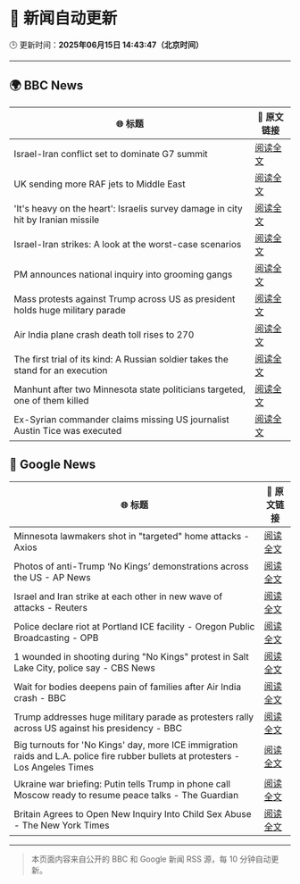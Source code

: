 # 🧠 新闻自动更新

🕒 更新时间：**2025年06月15日 14:43:47（北京时间）**

---

## 🌍 BBC News

| 🌐 标题 | 🔗 原文链接 |
|--------|-------------|
| Israel-Iran conflict set to dominate G7 summit | [阅读全文](https://www.bbc.com/news/articles/cpvk9rj73zdo) |
| UK sending more RAF jets to Middle East | [阅读全文](https://www.bbc.com/news/articles/ceqg440v0gxo) |
| 'It's heavy on the heart': Israelis survey damage in city hit by Iranian missile | [阅读全文](https://www.bbc.com/news/articles/cx270vklvv7o) |
| Israel-Iran strikes: A look at the worst-case scenarios | [阅读全文](https://www.bbc.com/news/articles/c74n23y1x48o) |
| PM announces national inquiry into grooming gangs | [阅读全文](https://www.bbc.com/news/articles/c7872pngj2qo) |
| Mass protests against Trump across US as president holds huge military parade | [阅读全文](https://www.bbc.com/news/articles/c70622038yxo) |
| Air India plane crash death toll rises to 270 | [阅读全文](https://www.bbc.com/news/articles/c0575me7j82o) |
| The first trial of its kind: A Russian soldier takes the stand for an execution | [阅读全文](https://www.bbc.com/news/articles/cp8ylx534j0o) |
| Manhunt after two Minnesota state politicians targeted, one of them killed | [阅读全文](https://www.bbc.com/news/articles/cgj83q2e562o) |
| Ex-Syrian commander claims missing US journalist Austin Tice was executed | [阅读全文](https://www.bbc.com/news/articles/cvg72g960pxo) |

## 📰 Google News

| 🌐 标题 | 🔗 原文链接 |
|--------|-------------|
| Minnesota lawmakers shot in "targeted" home attacks - Axios | [阅读全文](https://news.google.com/rss/articles/CBMilwFBVV95cUxNUkFkOExSd1RvZGRrcFk1MUNvdlhLZWExSkdVRC1BVzFGQ0trQWY3R2xoUTc1Ry1vQkJyb0UwaXJiXzdwZkxMOEd1MldrRlZMVkFnaGd6Rm42MkpUcG9MUWgyWHRNYUNPd1hMZ2tPSmJOSVlDWnlzS0lvWGZsZnYyNV9jajF3dlhuZE0zeGFsbGVsQnhSVUY0?oc=5) |
| Photos of anti-Trump ‘No Kings’ demonstrations across the US - AP News | [阅读全文](https://news.google.com/rss/articles/CBMilgFBVV95cUxONXVPS25IR0RydFZIUW9DaS1icktDaXRIWUIxb1hFdjVUWFRpS3IxTVVhX09KYjU4TDNNa3RyMktvQXctU2RsLVJLajBrQ0xXUEFXNmIwMFVFTWhDVENRZExSUUoyOFhDTGc0aWdGcXJ1aFR4N2dNMnpqOFJxcFhOUHZjcTEzcjBPX1d3TTVQMlJHU0Q4SFE?oc=5) |
| Israel and Iran strike at each other in new wave of attacks - Reuters | [阅读全文](https://news.google.com/rss/articles/CBMiogFBVV95cUxOLTAwNDNoY0tsWUdrZ0tGY3pFelJiN2haSTd3a29iWE82cTJrbEtWOXZMTmIwNzVJek5fUjVNQjg1R3JmVFVJNFdOMkdDdDhLMmMzXzIzYVdhV24wcGNoRU1pSG1HRno3eGd1WWRGNEttZy1uekZRNEVhSEg1SGpSLWlKNzEtaWtGN1piVWlZUEc1dFg4Sk9mWnB5LTZqOTVnYkE?oc=5) |
| Police declare riot at Portland ICE facility - Oregon Public Broadcasting - OPB | [阅读全文](https://news.google.com/rss/articles/CBMifkFVX3lxTE5leHFNM241dTFHYmtwbWJQaTJDTHY1eU5DUlZqY3c5cURGNVZsUlpkdWpEbW5XS0JCS3IxOExTQURBSS1rZXMtZDZjWUpzQW9KLW9rREM5RG1UaEd6X3JMeWZWaFh5OUROcGlDNlFtdi1wSkp1XzllWjRUa0Z4Zw?oc=5) |
| 1 wounded in shooting during "No Kings" protest in Salt Lake City, police say - CBS News | [阅读全文](https://news.google.com/rss/articles/CBMiekFVX3lxTFBmWDkzZURDNkR5b25ncV9jdDBHM1JxZnpCQWktR2xjc0ZxRmZpZ1pkdndndmcxeFBCd0JGTi1La2txSmdUREtyc2ZMQm9IX0J0UWVhUEVzVGJHcEpOTG9WdGJscW9VNmwxdjQzV29Pb3N1ZXdZcW94Qmp30gF_QVVfeXFMTW1jNVlVRS03T0tmTlEtWEtPTnF1OXpIb1NIVHZUejF1SnRqb1V2SjRMMnJrcUpmWXVOOExSVkk3YXhteW1TV2FaaTNsZEZXUHRJclJxVkxjWlBwb3ZxdnNCQXVta0cwaEhkSWlfYWhzdy1melAtOWYzVE1LVUJBYw?oc=5) |
| Wait for bodies deepens pain of families after Air India crash - BBC | [阅读全文](https://news.google.com/rss/articles/CBMiWkFVX3lxTE9SX0JfNGlUcTFNUzROSFcyM3YtS0pleTZDNUJDLU9qbzR4LXlRX0FncTNXVDJ2TUFqcjNyZGxsVFl4NlJOVEotX0IyZHFZVndVellTa3AwbVdSd9IBX0FVX3lxTE9DVlZYN1RsYXp3Nzh4TVlveHFmVk5DQ2E1Vy1HQ3lwekVYNWtBQUVmUU5sbUk4SHRDMlRiZlo2d0J0cVcwcDVwUlZPRGd3a2pXSm5mcS0tTWVReFp4NFBF?oc=5) |
| Trump addresses huge military parade as protesters rally across US against his presidency - BBC | [阅读全文](https://news.google.com/rss/articles/CBMiVEFVX3lxTE9qRGo2bWRWRnlzYUhkNjlOMVpYTnc0NUdJM3cyMGdLTEM0ektHSnJDZnBxeDNkYzhsVHh2RTZVNFNpeTZILWJYdjR1RVR0OUFrN01jRg?oc=5) |
| Big turnouts for 'No Kings' day, more ICE immigration raids and L.A. police fire rubber bullets at protesters - Los Angeles Times | [阅读全文](https://news.google.com/rss/articles/CBMiqgFBVV95cUxNdjk3clhueVF4bmRwMGplaHdoRGdfQTRaaUdRNlR4bWpGdkZEZURwcUVuREh1Z0VYR1llc0ZsejJoSWhsbE1RUkRENm5mY2VFZ1dObHlMd2NUaEplNWI1UThNalkwZkFPM2YtbWNxTFpwV2tNVHhBd2RaaXZtT3dsRmZ4RnJ3QVMzdWlMMGt0ZlIxbmlQMTdLRm9MUkpXMzFUcFMzZkhkQV9qQQ?oc=5) |
| Ukraine war briefing: Putin tells Trump in phone call Moscow ready to resume peace talks - The Guardian | [阅读全文](https://news.google.com/rss/articles/CBMizgFBVV95cUxPZ3RVZ1Jka3pMbnlsdXR6bXVVZ2hfdVRvdDZnQmFGamtvWlFTNXU0clJlQlliSHBkWVBVWHBOMm1YOXFZd3ZMWlJqTk9VUHlESHg5VmRCU3BQOGN1blE4S3J2b2dSZ3VFd0YtVDZHMWtLb2l3RVk3S1dxUGJDTC1zUUVjU0tSckR6djFCc3FQY2VGX1g3SGdpUDRjOEJtYy1qem1tRlVINkZ5WllLNUEyb0ktSUlJSm4yQzg5LUpVQ0hQMEEwOGUtNXByb2V5UQ?oc=5) |
| Britain Agrees to Open New Inquiry Into Child Sex Abuse - The New York Times | [阅读全文](https://news.google.com/rss/articles/CBMijAFBVV95cUxNaTIzNmx3elVfeVdSSFVQYmo0TlpqRGw2U1ZOQjJWS0xKeUZrdEd0OHNtVVBuOW4yQV9YNlpVN3lBRzgwRl9JT0xqX1E5M0hDUzlJVXE1RHo5ZTRRYXZTMWREbF9RRFZSMWMwOGhRQmh0WUdxeldNMmFaUzdKUHIxenRZeVRXUUNsNXBGTQ?oc=5) |

---
> 本页面内容来自公开的 BBC 和 Google 新闻 RSS 源，每 10 分钟自动更新。